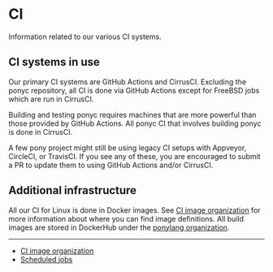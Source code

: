 # CI

Information related to our various CI systems.

## CI systems in use

Our primary CI systems are GitHub Actions and CirrusCI. Excluding the ponyc repository, all CI is done via GitHub Actions except for FreeBSD jobs which are run in CirrusCI.

Building and testing ponyc requires machines that are more powerful than those provided by GitHub Actions. All ponyc CI that involves building ponyc is done in CirrusCI.

A few pony project might still be using legacy CI setups with Appveyor, CircleCI, or TravisCI. If you see any of these, you are encouraged to submit a PR to update them to using GitHub Actions and/or CirrusCI.

## Additional infrastructure

All our CI for Linux is done in Docker images. See [CI image organization](ci-image-organization.md) for more information about where you can find image definitions. All build images are stored in DockerHub under the [ponylang organization](https://hub.docker.com/u/ponylang).

---

- [CI image organization](ci-image-organization.md)
- [Scheduled jobs](scheduled-jobs.md)
